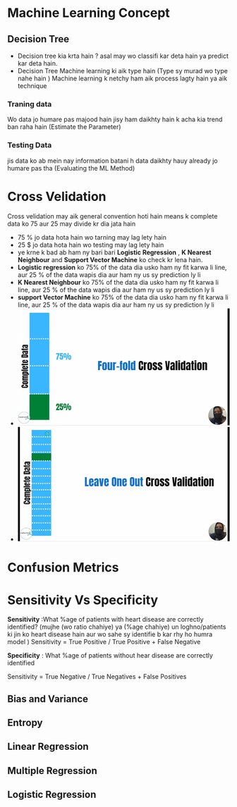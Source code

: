 # Machine Learning Concept
## Decision Tree
   * Decision tree kia krta hain ? asal may wo classifi kar deta hain ya predict kar deta hain.
   * Decision Tree Machine learning ki aik type hain (Type sy murad wo type nahe hain ) Machine learning k netchy ham aik process lagty hain ya aik technique
### Traning data
Wo data jo humare pas majood hain jisy ham daikhty hain k acha kia trend ban raha hain  (Estimate the Parameter)
### Testing Data
jis data ko ab mein nay information batani h data daikhty hauy already jo humare pas tha (Evaluating the ML Method)
# Cross Velidation
Cross velidation may aik general convention hoti hain means k complete data ko 75 aur 25 may divide kr dia jata hain
 * 75 % jo data hota hain wo tarning may lag lety hain
 * 25 $ jo data hota hain wo testing may lag lety hain 
 * ye krne k bad ab ham ny bari bari **Logistic Regression** , **K Nearest Neighbour** and **Support Vector Machine** ko check kr lena hain.
 * **Logistic regression** ko 75% of the data dia usko ham ny fit karwa li line, aur 25 % of the data wapis dia aur ham ny us sy prediction ly li
 *   **K Nearest Neighbour** ko 75% of the data dia usko ham ny fit karwa li line, aur 25 % of the data wapis dia aur ham ny us sy prediction ly li
 *   **support Vector Machine** ko 75% of the data dia usko ham ny fit karwa li line, aur 25 % of the data wapis dia aur ham ny us sy prediction ly li
 * ![four Fold](Day_22/../CV%20Machin%20Learning%20four.png)
 * ![Leave Out](Day_22/../CV%20Machin%20Learning%20Leave.png)

# Confusion Metrics

# Sensitivity Vs Specificity
**Sensitivity** :What %age of patients with heart disease are correctly identified?
(mujhe (wo ratio chahiye) ya (%age chahiye) un loghno/patients ki jin ko heart disease hain aur wo sahe sy identifie b kar rhy ho humra model  )
Sensitivity = True Positive / True Positive + False Negative

 **Specificity** : What %age of patients without hear disease are correctly identified  

 Sensitivity = True Negative / True Negatives + False Positives

 ## Bias and Variance 

 ## Entropy

 ## Linear Regression
## Multiple Regression
## Logistic Regression

